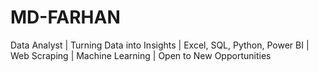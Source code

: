 # MD-FARHAN
Data Analyst | Turning Data into Insights | Excel, SQL, Python, Power BI | Web Scraping | Machine Learning | Open to New Opportunities
